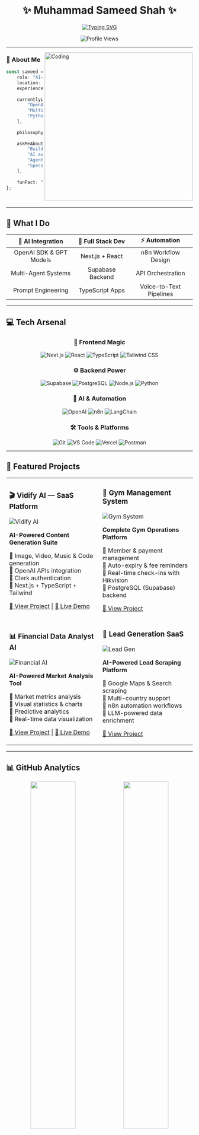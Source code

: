 # <div align="center">✨ Muhammad Sameed Shah ✨</div>

<div align="center">
  
[![Typing SVG](https://readme-typing-svg.demolab.com?font=Fira+Code&size=28&duration=3000&pause=1000&color=6C63FF&center=true&vCenter=true&repeat=true&width=800&lines=AI-Driven+Full+Stack+Developer+%F0%9F%9A%80;Building+Intelligent+Web+Experiences+%F0%9F%A7%A0;Next.js+%7C+Supabase+%7C+OpenAI+%7C+n8n+%E2%9A%A1;Turning+Ideas+into+Automated+Reality+%F0%9F%8C%9F)](https://git.io/typing-svg)

</div>

<div align="center">
  
  ![Profile Views](https://komarev.com/ghpvc/?username=yourusername&color=6C63FF&style=for-the-badge&label=PROFILE+VIEWS)
  
</div>

---

<img align="right" alt="Coding" width="400" src="https://user-images.githubusercontent.com/74038190/229223263-cf2e4b07-2615-4f87-9c38-e37600f8381a.gif">

### 🌟 About Me

```typescript
const sameed = {
    role: "AI-Driven Full Stack Developer",
    location: "Karachi, Pakistan 🇵🇰",
    experience: "1 year of building intelligent systems",
    
    currentlyLearning: [
        "OpenAI SDK & Advanced Prompting",
        "Multi-Agent Orchestration",
        "Python for AI/ML"
    ],
    
    philosophy: "Code + Intelligence = Magic ✨",
    
    askMeAbout: [
        "Building with Next.js & Supabase",
        "AI automation with n8n",
        "Agentic AI workflows",
        "Specs-driven development"
    ],
    
    funFact: "I believe apps should think, not just respond 🧠"
};
```

<br clear="right"/>

---

## 🎯 What I Do

<div align="center">

| 🤖 **AI Integration** | 🚀 **Full Stack Dev** | ⚡ **Automation** |
|:---:|:---:|:---:|
| OpenAI SDK & GPT Models | Next.js + React | n8n Workflow Design |
| Multi-Agent Systems | Supabase Backend | API Orchestration |
| Prompt Engineering | TypeScript Apps | Voice-to-Text Pipelines |

</div>

---

## 💻 Tech Arsenal

<div align="center">

### 🎨 Frontend Magic
![Next.js](https://img.shields.io/badge/Next.js-000000?style=for-the-badge&logo=next.js&logoColor=white)
![React](https://img.shields.io/badge/React-20232A?style=for-the-badge&logo=react&logoColor=61DAFB)
![TypeScript](https://img.shields.io/badge/TypeScript-007ACC?style=for-the-badge&logo=typescript&logoColor=white)
![Tailwind CSS](https://img.shields.io/badge/Tailwind_CSS-38B2AC?style=for-the-badge&logo=tailwind-css&logoColor=white)

### ⚙️ Backend Power
![Supabase](https://img.shields.io/badge/Supabase-3ECF8E?style=for-the-badge&logo=supabase&logoColor=white)
![PostgreSQL](https://img.shields.io/badge/PostgreSQL-316192?style=for-the-badge&logo=postgresql&logoColor=white)
![Node.js](https://img.shields.io/badge/Node.js-43853D?style=for-the-badge&logo=node.js&logoColor=white)
![Python](https://img.shields.io/badge/Python-3776AB?style=for-the-badge&logo=python&logoColor=white)

### 🤖 AI & Automation
![OpenAI](https://img.shields.io/badge/OpenAI-412991?style=for-the-badge&logo=openai&logoColor=white)
![n8n](https://img.shields.io/badge/n8n-EA4B71?style=for-the-badge&logo=n8n&logoColor=white)
![LangChain](https://img.shields.io/badge/🦜_LangChain-121212?style=for-the-badge)

### 🛠️ Tools & Platforms
![Git](https://img.shields.io/badge/Git-F05032?style=for-the-badge&logo=git&logoColor=white)
![VS Code](https://img.shields.io/badge/VS_Code-007ACC?style=for-the-badge&logo=visual-studio-code&logoColor=white)
![Vercel](https://img.shields.io/badge/Vercel-000000?style=for-the-badge&logo=vercel&logoColor=white)
![Postman](https://img.shields.io/badge/Postman-FF6C37?style=for-the-badge&logo=postman&logoColor=white)

</div>

---

## 🚀 Featured Projects

<div align="center">

<table>
<tr>
<td width="50%">

### 🎬 Vidify AI — SaaS Platform
![Vidify AI](https://img.shields.io/badge/Status-Live-success?style=for-the-badge)

**AI-Powered Content Generation Suite**

🔹 Image, Video, Music & Code generation  
🔹 OpenAI APIs integration  
🔹 Clerk authentication  
🔹 Next.js + TypeScript + Tailwind

[🔗 View Project](https://github.com/Sameedshah/vidifyai) | [🚀 Live Demo](https://vidify-ai.vercel.app)

</td>
<td width="50%">

### 💪 Gym Management System
![Gym System](https://img.shields.io/badge/Status-Client_Project-blue?style=for-the-badge)

**Complete Gym Operations Platform**

🔹 Member & payment management  
🔹 Auto-expiry & fee reminders  
🔹 Real-time check-ins with Hikvision  
🔹 PostgreSQL (Supabase) backend

[🔗 View Project](https://github.com/Sameedshah/gym-management-dashboard)

</td>
</tr>

<tr>
<td width="50%">

### 📊 Financial Data Analyst AI
![Financial AI](https://img.shields.io/badge/Status-Active-brightgreen?style=for-the-badge)

**AI-Powered Market Analysis Tool**

🔹 Market metrics analysis  
🔹 Visual statistics & charts  
🔹 Predictive analytics  
🔹 Real-time data visualization

[🔗 View Project](https://github.com/Sameedshah/financial-data-analyst) | [🚀 Live Demo](https://visualai-eight.vercel.app)

</td>
<td width="50%">

### 🎯 Lead Generation SaaS
![Lead Gen](https://img.shields.io/badge/Status-In_Progress-orange?style=for-the-badge)

**AI-Powered Lead Scraping Platform**

🔹 Google Maps & Search scraping  
🔹 Multi-country support  
🔹 n8n automation workflows  
🔹 LLM-powered data enrichment

[🔗 View Project](https://github.com/Sameedshah/lead-generation-saas) 

</td>
</tr>
</table>

</div>

---

## 📊 GitHub Analytics

<div align="center">
  
<img width="49%" src="https://github-readme-stats.vercel.app/api?username=yourusername&show_icons=true&theme=tokyonight&hide_border=true&bg_color=0D1117&title_color=6C63FF&icon_color=6C63FF&text_color=FFFFFF" />
<img width="49%" src="https://github-readme-streak-stats.herokuapp.com/?user=yourusername&theme=tokyonight&hide_border=true&background=0D1117&ring=6C63FF&fire=6C63FF&currStreakLabel=6C63FF" />

<img width="70%" src="https://github-readme-activity-graph.vercel.app/graph?username=yourusername&bg_color=0D1117&color=6C63FF&line=6C63FF&point=FFFFFF&area=true&hide_border=true" />

</div>

<div align="center">
  
### 💻 Most Used Languages

<img width="60%" src="https://github-readme-stats.vercel.app/api/top-langs/?username=yourusername&layout=compact&theme=tokyonight&hide_border=true&bg_color=0D1117&title_color=6C63FF&text_color=FFFFFF" />

</div>

---

## 🏆 Achievements & Certifications

<div align="center">

![Trophy](https://github-profile-trophy.vercel.app/?username=yourusername&theme=tokyonight&no-frame=true&no-bg=true&column=7&margin-w=15&margin-h=15)

</div>

---

## 🌐 Let's Connect

<div align="center">

[![LinkedIn](https://img.shields.io/badge/LinkedIn-0077B5?style=for-the-badge&logo=linkedin&logoColor=white)](https://linkedin.com/in/yourlinkedin)
[![Twitter](https://img.shields.io/badge/Twitter-1DA1F2?style=for-the-badge&logo=twitter&logoColor=white)](https://twitter.com/yourtwitter)
[![Portfolio](https://img.shields.io/badge/Portfolio-6C63FF?style=for-the-badge&logo=google-chrome&logoColor=white)](https://yourportfolio.com)
[![Email](https://img.shields.io/badge/Email-D14836?style=for-the-badge&logo=gmail&logoColor=white)](mailto:youremail@gmail.com)
[![GitHub](https://img.shields.io/badge/GitHub-100000?style=for-the-badge&logo=github&logoColor=white)](https://github.com/yourusername)

</div>

---

<div align="center">

### 💭 Philosophy

> *"The future of development isn't just about writing code—it's about orchestrating intelligence. Apps that don't just respond, but **think, learn, and act**."*

### ⚡ Current Focus

```mermaid
graph LR
    A[Learning] --> B[OpenAI SDK]
    A --> C[Multi-Agent Systems]
    A --> D[Python AI/ML]
    B --> E[Building Smarter Apps]
    C --> E
    D --> E
    E --> F[Agentic AI Future 🚀]
```

</div>

---

<div align="center">

### 🎯 2025 Goals

- [ ] Master Multi-Agent Orchestration
- [ ] Build 10+ AI-Powered Projects
- [ ] Contribute to Open Source AI Tools
- [ ] Launch Personal AI Development Framework
- [ ] Share Knowledge Through Technical Writing

</div>

---

<div align="center">

### 📈 Contribution Graph

![Snake animation](https://github.com/yourusername/yourusername/blob/output/github-contribution-grid-snake-dark.svg)

<img src="https://capsule-render.vercel.app/api?type=waving&color=gradient&customColorList=6,11,20&height=150&section=footer&text=Thanks%20for%20Visiting!&fontSize=42&fontColor=fff&animation=twinkling&fontAlignY=72" width="100%"/>

### ⭐ If you like my work, give it a star — it fuels my next innovation!

![Footer](https://capsule-render.vercel.app/api?type=waving&color=gradient&customColorList=6,11,20&height=100&section=footer)

</div>
